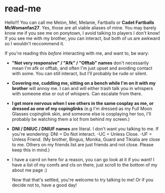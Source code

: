 # read-me
Hello!!! You can call me Melon, Mel, Melanie, Fartballs or **Cadet Fartballs McWomanfan27**. Yes, those are all viable aliases of mine. 
You may barely know me if you see me on ponytown, I avoid talking to players I don't know!
If you see me with my brother, you can interact, but both of us are awkward so I wouldn't reccommend it.

If you're reading this *before* interacting with me, and want to, be wary:
- **"Not very responsive" / "Afk" / "Offtab" names** don't necessarily mean I'm afk or offtab, and often I'm just upset and avoiding contact with some. You can still interact, but I'll probably be rude or silent.
- **Covering me, cuddling me, sitting on a bench while I'm on it with my brother** will annoy me. I can and will either trash talk you in whispers with someone else or out of whispers. Can escalate from there.
- **I get more nervous when I see others in the same cosplay as me, or dressed as one of my copinglinks** (e.g I'm dressed as my Full Moon Glasses copinglink skin, and someone else is cosplaying her too, I'll probably be watching them a lot from behind my screen.)
- **DNI / DNIUC / DNIUF names** are literal. I don't want you talking to me. If you're wondering: DNI = Do Not interact. -UC = Unless Close. -UF = Unless Friend. (My brother, Bingus, Monika, Guard and Tikialia are close to me. Others on my friends list are just friends and not close. Please keep this in mind.)
- I have a carrd on here for a reason, you can go look at it if you want! I have a list of my comfs and cls on there, just scroll to the bottom of my about me page :)

  Now that that's settled, you're welcome to try talking to me! Or if you decide not to, have a good day!
